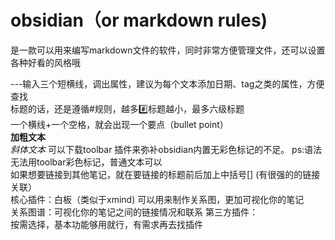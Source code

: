 # obsidian（or markdown rules)
是一款可以用来编写markdown文件的软件，同时非常方便管理文件，还可以设置各种好看的风格哦  

---输入三个短横线，调出属性，建议为每个文本添加日期、tag之类的属性，方便查找  
标题的话，还是遵循#规则，越多#️⃣标题越小，最多六级标题  
一个横线+一个空格，就会出现一个要点（bullet point）  
**加粗文本**  
*斜体文本* 
可以下载toolbar 插件来弥补obsidian内置无彩色标记的不足。
ps:语法无法用toolbar彩色标记，普通文本可以  
如果想要链接到其他笔记，就在要链接的标题前后加上中括号[] (有很强的的链接关联）  
核心插件：白板（类似于xmind) 可以用来制作关系图，更加可视化你的笔记  
        关系图谱：可视化你的笔记之间的链接情况和联系
第三方插件：  
        按需选择，基本功能够用就行，有需求再去找插件
